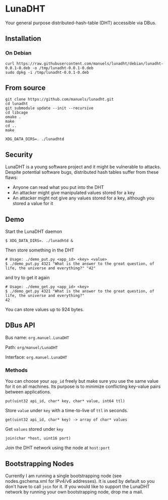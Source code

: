 # LunaDHT

Your general purpose distributed-hash-table (DHT) accessible via DBus.

## Installation

### On Debian

    curl https://raw.githubusercontent.com/manuels/lunadht/debian/lunadht-0.0.1-0.deb -o /tmp/lunadht-0.0.1-0.deb
    sudo dpkg -i /tmp/lunadht-0.0.1-0.deb

## From source

    git clone https://github.com/manuels/lunadht.git
    cd lunadht
    git submodule update --init --recursive
    cd libcage
    omake .
    make
    cd ..
    make
    
    XDG_DATA_DIRS=. ./lunadhtd
    

## Security

LunaDHT is a young software project and it might be vulnerable to attacks.
Despite potential software bugs, distributed hash tables suffer from these flaws:

- Anyone can read what you put into the DHT
- An attacker might give manipulated values stored for a key
- An attacker might not give any values stored for a key, although you stored a value for it

## Demo

Start the LunaDHT daemon

    $ XDG_DATA_DIRS=. ./lunadhtd &

Then store something in the DHT
    
    # Usage: ./demo_put.py <app_id> <key> <value>
    $ ./demo_put.py 4321 "What is the answer to the great question, of life, the universe and everything?" "42"

and try to get it again

    # Usage: ./demo_get.py <app_id> <key>
    $ ./demo_get.py 4321 "What is the answer to the great question, of life, the universe and everything?"
    42

You can store values up to 924 bytes.

## DBus API

Bus name: `org.manuel.LunaDHT`

Path: `org/manuel/LunaDHT`

Interface: `org.manuel.LunaDHT`

### Methods

You can choose your `app_id` freely but make sure you use the same value for it on all machines. Its purpose is to minimize conflicting key-value pairs between applications.

    put(uint32 api_id, char* key, char* value, int64 ttl)
Store `value` under `key` with a time-to-live of `ttl` in seconds.

    get(uint32 api_id, char* key) -> array of char* values
Get `values` stored under `key`
    
    join(char *host, uint16 port)
Join the DHT network using the node at `host:port`

## Bootstrapping Nodes
Currently I am running a single bootstrapping node (see nodes.gschema.xml for IPv4/v6 addresses). It is used by default so you don't have to call `join` for it.
If you would like to support the LunaDHT network by running your own bootstrapping node, drop me a mail.
